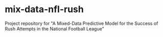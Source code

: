 # mix-data-nfl-rush
Project repository for "A Mixed-Data Predictive Model for the Success of Rush Attempts in the National Football League"
